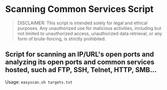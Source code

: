 # Scanning Common Services Script

> DISCLAIMER: This script is intended solely for legal and ethical purposes. Any unauthorized use for malicious activities, including but not limited to unauthorized access, unauthorized data retrieval, or any form of brute-forcing, is strictly prohibited.

Script for scanning an IP/URL's open ports and analyzing its open ports and common services hosted, such ad FTP, SSH, Telnet, HTTP, SMB...
---
Usage: 
`easyscan.sh targets.txt`
